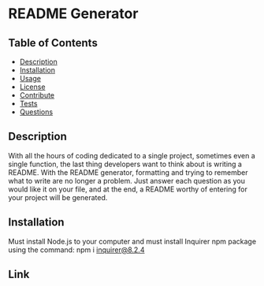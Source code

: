 # README Generator  

  ## Table of Contents  
  * [Description](#description)  
  * [Installation](#installation)  
  * [Usage](#usage)  
  * [License](#license)  
  * [Contribute](#contributing)  
  * [Tests](#tests)  
  * [Questions](#questions)  
  
  ## Description  
  With all the hours of coding dedicated to a single project, sometimes even a single function, the last thing developers want to think about is writing a README. With the README generator, formatting and trying to remember what to write are no longer a  problem. Just answer each question as you would like it on  your file, and at the end, a README worthy of entering for your project will be generated.

  ## Installation  
  Must install Node.js to your computer and must install Inquirer npm package using the command: npm i inquirer@8.2.4

  ## Link
  


